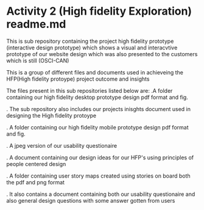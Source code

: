 # Activity 2 (High fidelity Exploration) readme.md
This is sub repository containing the project high fidelity prototype (interactive design prototype) which shows a visual and interacvtive prototype of our website design which was also presented to the customers which is still (OSCI-CAN)

This is a group of different files and documents used in achieveing the HFP(High fidelity protoype) project outcome and insights

The files present in this sub repositories listed below are:
.A folder containing our high fidelity desktop prototype design pdf format and fig.

. The sub repository also includes our projects inisghts document used in designing the High fidelity protoype

. A folder containing our high fidelity mobile prototype design pdf format and fig.

. A jpeg version of our usability questionaire

. A document containing our design ideas for our HFP's using principles of people centered design

. A folder containing user story maps created using stories on board both the pdf and png format

. It also contains a document containing both our usability questionaire and also general design questions with some answer gotten from users
